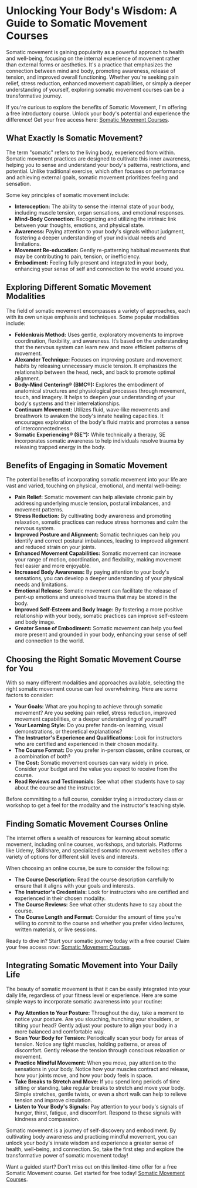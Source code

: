 # Unlocking Your Body's Wisdom: A Guide to Somatic Movement Courses

Somatic movement is gaining popularity as a powerful approach to health and well-being, focusing on the internal experience of movement rather than external forms or aesthetics. It's a practice that emphasizes the connection between mind and body, promoting awareness, release of tension, and improved overall functioning. Whether you're seeking pain relief, stress reduction, enhanced movement capabilities, or simply a deeper understanding of yourself, exploring somatic movement courses can be a transformative journey.

If you're curious to explore the benefits of Somatic Movement, I'm offering a free introductory course.  Unlock your body's potential and experience the difference! Get your free access here: [Somatic Movement Courses](https://udemywork.com/somatic-movement-courses).

## What Exactly Is Somatic Movement?

The term "somatic" refers to the living body, experienced from within. Somatic movement practices are designed to cultivate this inner awareness, helping you to sense and understand your body's patterns, restrictions, and potential. Unlike traditional exercise, which often focuses on performance and achieving external goals, somatic movement prioritizes feeling and sensation.

Some key principles of somatic movement include:

*   **Interoception:** The ability to sense the internal state of your body, including muscle tension, organ sensations, and emotional responses.
*   **Mind-Body Connection:** Recognizing and utilizing the intrinsic link between your thoughts, emotions, and physical state.
*   **Awareness:** Paying attention to your body's signals without judgment, fostering a deeper understanding of your individual needs and limitations.
*   **Movement Re-education:** Gently re-patterning habitual movements that may be contributing to pain, tension, or inefficiency.
*   **Embodiment:** Feeling fully present and integrated in your body, enhancing your sense of self and connection to the world around you.

## Exploring Different Somatic Movement Modalities

The field of somatic movement encompasses a variety of approaches, each with its own unique emphasis and techniques. Some popular modalities include:

*   **Feldenkrais Method:** Uses gentle, exploratory movements to improve coordination, flexibility, and awareness. It’s based on the understanding that the nervous system can learn new and more efficient patterns of movement.
*   **Alexander Technique:** Focuses on improving posture and movement habits by releasing unnecessary muscle tension. It emphasizes the relationship between the head, neck, and back to promote optimal alignment.
*   **Body-Mind Centering® (BMC®):** Explores the embodiment of anatomical structures and physiological processes through movement, touch, and imagery. It helps to deepen your understanding of your body's systems and their interrelationships.
*   **Continuum Movement:** Utilizes fluid, wave-like movements and breathwork to awaken the body's innate healing capacities. It encourages exploration of the body's fluid matrix and promotes a sense of interconnectedness.
*   **Somatic Experiencing® (SE™):** While technically a therapy, SE incorporates somatic awareness to help individuals resolve trauma by releasing trapped energy in the body.

## Benefits of Engaging in Somatic Movement

The potential benefits of incorporating somatic movement into your life are vast and varied, touching on physical, emotional, and mental well-being:

*   **Pain Relief:** Somatic movement can help alleviate chronic pain by addressing underlying muscle tension, postural imbalances, and movement patterns.
*   **Stress Reduction:** By cultivating body awareness and promoting relaxation, somatic practices can reduce stress hormones and calm the nervous system.
*   **Improved Posture and Alignment:** Somatic techniques can help you identify and correct postural imbalances, leading to improved alignment and reduced strain on your joints.
*   **Enhanced Movement Capabilities:** Somatic movement can increase your range of motion, coordination, and flexibility, making movement feel easier and more enjoyable.
*   **Increased Body Awareness:** By paying attention to your body's sensations, you can develop a deeper understanding of your physical needs and limitations.
*   **Emotional Release:** Somatic movement can facilitate the release of pent-up emotions and unresolved trauma that may be stored in the body.
*   **Improved Self-Esteem and Body Image:** By fostering a more positive relationship with your body, somatic practices can improve self-esteem and body image.
*   **Greater Sense of Embodiment:** Somatic movement can help you feel more present and grounded in your body, enhancing your sense of self and connection to the world.

## Choosing the Right Somatic Movement Course for You

With so many different modalities and approaches available, selecting the right somatic movement course can feel overwhelming. Here are some factors to consider:

*   **Your Goals:** What are you hoping to achieve through somatic movement? Are you seeking pain relief, stress reduction, improved movement capabilities, or a deeper understanding of yourself?
*   **Your Learning Style:** Do you prefer hands-on learning, visual demonstrations, or theoretical explanations?
*   **The Instructor's Experience and Qualifications:** Look for instructors who are certified and experienced in their chosen modality.
*   **The Course Format:** Do you prefer in-person classes, online courses, or a combination of both?
*   **The Cost:** Somatic movement courses can vary widely in price. Consider your budget and the value you expect to receive from the course.
*   **Read Reviews and Testimonials:** See what other students have to say about the course and the instructor.

Before committing to a full course, consider trying a introductory class or workshop to get a feel for the modality and the instructor's teaching style.

## Finding Somatic Movement Courses Online

The internet offers a wealth of resources for learning about somatic movement, including online courses, workshops, and tutorials. Platforms like Udemy, Skillshare, and specialized somatic movement websites offer a variety of options for different skill levels and interests.

When choosing an online course, be sure to consider the following:

*   **The Course Description:** Read the course description carefully to ensure that it aligns with your goals and interests.
*   **The Instructor's Credentials:** Look for instructors who are certified and experienced in their chosen modality.
*   **The Course Reviews:** See what other students have to say about the course.
*   **The Course Length and Format:** Consider the amount of time you're willing to commit to the course and whether you prefer video lectures, written materials, or live sessions.

Ready to dive in?  Start your somatic journey today with a free course!  Claim your free access now: [Somatic Movement Courses](https://udemywork.com/somatic-movement-courses).

## Integrating Somatic Movement into Your Daily Life

The beauty of somatic movement is that it can be easily integrated into your daily life, regardless of your fitness level or experience. Here are some simple ways to incorporate somatic awareness into your routine:

*   **Pay Attention to Your Posture:** Throughout the day, take a moment to notice your posture. Are you slouching, hunching your shoulders, or tilting your head? Gently adjust your posture to align your body in a more balanced and comfortable way.
*   **Scan Your Body for Tension:** Periodically scan your body for areas of tension. Notice any tight muscles, holding patterns, or areas of discomfort. Gently release the tension through conscious relaxation or movement.
*   **Practice Mindful Movement:** When you move, pay attention to the sensations in your body. Notice how your muscles contract and release, how your joints move, and how your body feels in space.
*   **Take Breaks to Stretch and Move:** If you spend long periods of time sitting or standing, take regular breaks to stretch and move your body. Simple stretches, gentle twists, or even a short walk can help to relieve tension and improve circulation.
*   **Listen to Your Body's Signals:** Pay attention to your body's signals of hunger, thirst, fatigue, and discomfort. Respond to these signals with kindness and compassion.

Somatic movement is a journey of self-discovery and embodiment. By cultivating body awareness and practicing mindful movement, you can unlock your body's innate wisdom and experience a greater sense of health, well-being, and connection. So, take the first step and explore the transformative power of somatic movement today!

Want a guided start?  Don't miss out on this limited-time offer for a free Somatic Movement course.  Get started for free today! [Somatic Movement Courses](https://udemywork.com/somatic-movement-courses).
